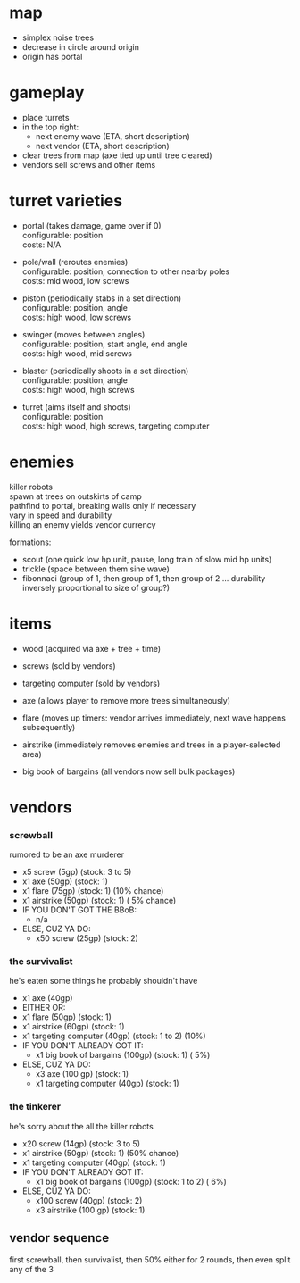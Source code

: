 # map
 - simplex noise trees
 - decrease in circle around origin
 - origin has portal

# gameplay
 - place turrets
 - in the top right:
   - next enemy wave (ETA, short description)
   - next vendor (ETA, short description)
 - clear trees from map (axe tied up until tree cleared)
 - vendors sell screws and other items


# turret varieties

 - portal (takes damage, game over if 0)  
   configurable: position  
   costs: N/A  

 - pole/wall (reroutes enemies)  
   configurable: position, connection to other nearby poles  
   costs: mid wood, low screws  

 - piston (periodically stabs in a set direction)  
   configurable: position, angle  
   costs: high wood, low screws  

 - swinger (moves between angles)  
   configurable: position, start angle, end angle  
   costs: high wood, mid screws  

 - blaster (periodically shoots in a set direction)  
   configurable: position, angle  
   costs: high wood, high screws  

 - turret (aims itself and shoots)  
   configurable: position  
   costs: high wood, high screws, targeting computer  


# enemies
killer robots  
spawn at trees on outskirts of camp  
pathfind to portal, breaking walls only if necessary  
vary in speed and durability  
killing an enemy yields vendor currency  

formations:
 - scout (one quick low hp unit, pause, long train of slow mid hp units)  
 - trickle (space between them sine wave)  
 - fibonnaci (group of 1, then group of 1, then group of 2 ... durability inversely proportional to size of group?)  

# items

- wood (acquired via axe + tree + time)  
- screws (sold by vendors)  
- targeting computer (sold by vendors)  

- axe (allows player to remove more trees simultaneously)  
- flare (moves up timers: vendor arrives immediately, next wave happens subsequently)  
- airstrike (immediately removes enemies and trees in a player-selected area)   
- big book of bargains (all vendors now sell bulk packages)  

# vendors

### screwball
rumored to be an axe murderer  
 - x5 screw (5gp) (stock: 3 to 5)
 - x1 axe (50gp) (stock: 1)
 - x1 flare (75gp) (stock: 1) (10% chance)
 - x1 airstrike (50gp) (stock: 1) ( 5% chance)
 - IF YOU DON'T GOT THE BBoB:
   - n/a
 - ELSE, CUZ YA DO:
   - x50 screw (25gp) (stock: 2)

### the survivalist
he's eaten some things he probably shouldn't have
 - x1 axe (40gp)
 - EITHER OR:
  - x1 flare (50gp) (stock: 1)
  - x1 airstrike (60gp) (stock: 1)
 - x1 targeting computer (40gp) (stock: 1 to 2) (10%)
 - IF YOU DON'T ALREADY GOT IT:
   - x1 big book of bargains (100gp) (stock: 1) ( 5%)
 - ELSE, CUZ YA DO:
   - x3 axe (100 gp) (stock: 1)
   - x1 targeting computer (40gp) (stock: 1)

### the tinkerer
he's sorry about the all the killer robots
 - x20 screw (14gp) (stock: 3 to 5)
 - x1 airstrike (50gp) (stock: 1) (50% chance)
 - x1 targeting computer (40gp) (stock: 1)
 - IF YOU DON'T ALREADY GOT IT:
   - x1 big book of bargains (100gp) (stock: 1 to 2) ( 6%)
 - ELSE, CUZ YA DO:
   - x100 screw (40gp) (stock: 2)
   - x3 airstrike (100 gp) (stock: 1)

## vendor sequence
first screwball, then survivalist, then 50% either for 2 rounds, then even split any of the 3
